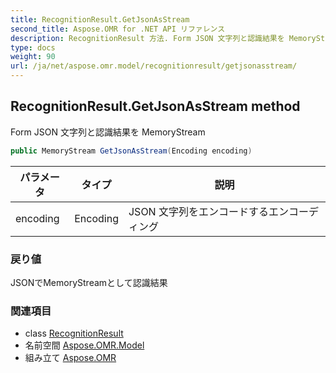 ```yaml
---
title: RecognitionResult.GetJsonAsStream
second_title: Aspose.OMR for .NET API リファレンス
description: RecognitionResult 方法. Form JSON 文字列と認識結果を MemoryStream
type: docs
weight: 90
url: /ja/net/aspose.omr.model/recognitionresult/getjsonasstream/
---
```

## RecognitionResult.GetJsonAsStream method

Form JSON 文字列と認識結果を MemoryStream

```csharp
public MemoryStream GetJsonAsStream(Encoding encoding)
```

| パラメータ | タイプ | 説明 |
| --- | --- | --- |
| encoding | Encoding | JSON 文字列をエンコードするエンコーディング |

### 戻り値

JSONでMemoryStreamとして認識結果

### 関連項目

* class [RecognitionResult](../)
* 名前空間 [Aspose.OMR.Model](../../recognitionresult/)
* 組み立て [Aspose.OMR](../../../)



